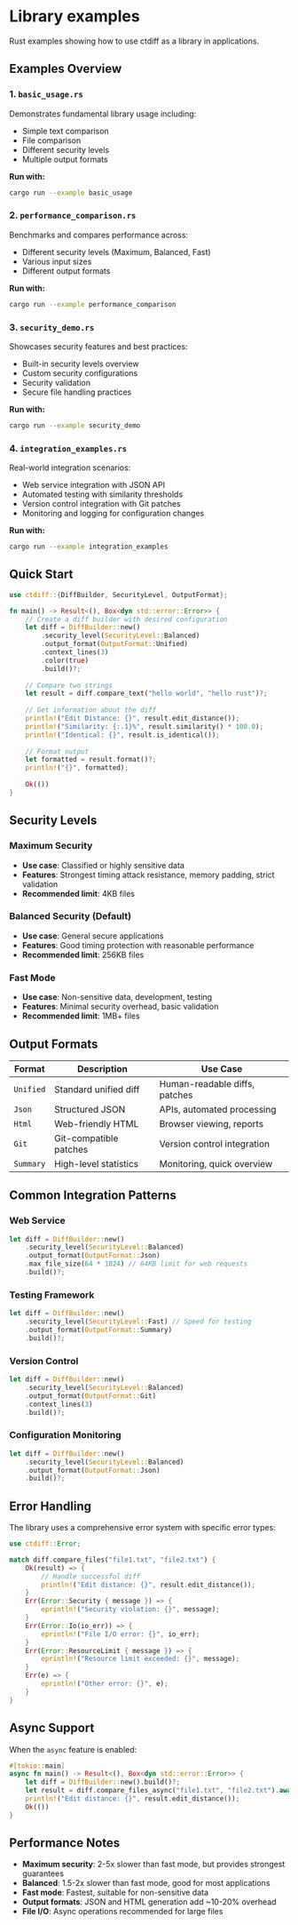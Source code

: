 # Library examples

Rust examples showing how to use ctdiff as a library in applications.

## Examples Overview

### 1. `basic_usage.rs`
Demonstrates fundamental library usage including:
- Simple text comparison
- File comparison
- Different security levels
- Multiple output formats

**Run with:**
```bash
cargo run --example basic_usage
```

### 2. `performance_comparison.rs`
Benchmarks and compares performance across:
- Different security levels (Maximum, Balanced, Fast)
- Various input sizes
- Different output formats

**Run with:**
```bash
cargo run --example performance_comparison
```

### 3. `security_demo.rs`
Showcases security features and best practices:
- Built-in security levels overview
- Custom security configurations
- Security validation
- Secure file handling practices

**Run with:**
```bash
cargo run --example security_demo
```

### 4. `integration_examples.rs`
Real-world integration scenarios:
- Web service integration with JSON API
- Automated testing with similarity thresholds
- Version control integration with Git patches
- Monitoring and logging for configuration changes

**Run with:**
```bash
cargo run --example integration_examples
```

## Quick Start

```rust
use ctdiff::{DiffBuilder, SecurityLevel, OutputFormat};

fn main() -> Result<(), Box<dyn std::error::Error>> {
    // Create a diff builder with desired configuration
    let diff = DiffBuilder::new()
        .security_level(SecurityLevel::Balanced)
        .output_format(OutputFormat::Unified)
        .context_lines(3)
        .color(true)
        .build()?;
    
    // Compare two strings
    let result = diff.compare_text("hello world", "hello rust")?;
    
    // Get information about the diff
    println!("Edit Distance: {}", result.edit_distance());
    println!("Similarity: {:.1}%", result.similarity() * 100.0);
    println!("Identical: {}", result.is_identical());
    
    // Format output
    let formatted = result.format()?;
    println!("{}", formatted);
    
    Ok(())
}
```

## Security Levels

### Maximum Security
- **Use case**: Classified or highly sensitive data
- **Features**: Strongest timing attack resistance, memory padding, strict validation
- **Recommended limit**: 4KB files

### Balanced Security (Default)
- **Use case**: General secure applications
- **Features**: Good timing protection with reasonable performance
- **Recommended limit**: 256KB files

### Fast Mode
- **Use case**: Non-sensitive data, development, testing
- **Features**: Minimal security overhead, basic validation
- **Recommended limit**: 1MB+ files

## Output Formats

| Format    | Description            | Use Case                      |
| --------- | ---------------------- | ----------------------------- |
| `Unified` | Standard unified diff  | Human-readable diffs, patches |
| `Json`    | Structured JSON        | APIs, automated processing    |
| `Html`    | Web-friendly HTML      | Browser viewing, reports      |
| `Git`     | Git-compatible patches | Version control integration   |
| `Summary` | High-level statistics  | Monitoring, quick overview    |
## Common Integration Patterns

### Web Service
```rust
let diff = DiffBuilder::new()
    .security_level(SecurityLevel::Balanced)
    .output_format(OutputFormat::Json)
    .max_file_size(64 * 1024) // 64KB limit for web requests
    .build()?;
```

### Testing Framework
```rust
let diff = DiffBuilder::new()
    .security_level(SecurityLevel::Fast) // Speed for testing
    .output_format(OutputFormat::Summary)
    .build()?;
```

### Version Control
```rust
let diff = DiffBuilder::new()
    .security_level(SecurityLevel::Balanced)
    .output_format(OutputFormat::Git)
    .context_lines(3)
    .build()?;
```

### Configuration Monitoring
```rust
let diff = DiffBuilder::new()
    .security_level(SecurityLevel::Balanced)
    .output_format(OutputFormat::Json)
    .build()?;
```

## Error Handling

The library uses a comprehensive error system with specific error types:
```rust
use ctdiff::Error;

match diff.compare_files("file1.txt", "file2.txt") {
    Ok(result) => {
        // Handle successful diff
        println!("Edit distance: {}", result.edit_distance());
    }
    Err(Error::Security { message }) => {
        eprintln!("Security violation: {}", message);
    }
    Err(Error::Io(io_err)) => {
        eprintln!("File I/O error: {}", io_err);
    }
    Err(Error::ResourceLimit { message }) => {
        eprintln!("Resource limit exceeded: {}", message);
    }
    Err(e) => {
        eprintln!("Other error: {}", e);
    }
}
```

## Async Support
When the `async` feature is enabled:

```rust
#[tokio::main]
async fn main() -> Result<(), Box<dyn std::error::Error>> {
    let diff = DiffBuilder::new().build()?;
    let result = diff.compare_files_async("file1.txt", "file2.txt").await?;
    println!("Edit distance: {}", result.edit_distance());
    Ok(())
}
```

## Performance Notes
- **Maximum security**: 2-5x slower than fast mode, but provides strongest guarantees
- **Balanced**: 1.5-2x slower than fast mode, good for most applications
- **Fast mode**: Fastest, suitable for non-sensitive data
- **Output formats**: JSON and HTML generation add ~10-20% overhead
- **File I/O**: Async operations recommended for large files